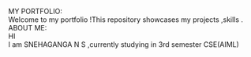 MY PORTFOLIO:  
Welcome to my portfolio !This  repository showcases my projects ,skills .  
ABOUT ME:  
HI  
I am SNEHAGANGA N S ,currently studying in 3rd semester CSE(AIML)  
